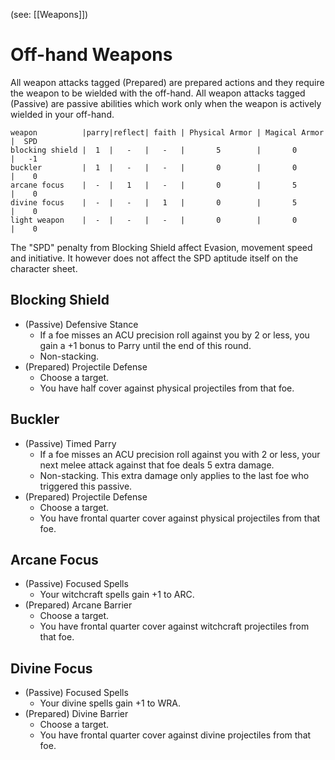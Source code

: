 (see: [[Weapons]])

# Off-hand Weapons
All weapon attacks tagged (Prepared) are prepared actions and they require the weapon to be wielded with the off-hand. All weapon attacks tagged (Passive) are passive abilities which work only when the weapon is actively wielded in your off-hand.

```off_hand
weapon          |parry|reflect| faith | Physical Armor | Magical Armor |  SPD 
blocking shield |  1  |   -   |   -   |       5        |       0       |   -1
buckler         |  1  |   -   |   -   |       0        |       0       |    0 
arcane focus    |  -  |   1   |   -   |       0        |       5       |    0
divine focus    |  -  |   -   |   1   |       0        |       5       |    0
light weapon    |  -  |   -   |   -   |       0        |       0       |    0
```

The "SPD" penalty from Blocking Shield affect Evasion, movement speed and initiative. It however does not affect the SPD aptitude itself on the character sheet.

## Blocking Shield
+ (Passive) Defensive Stance
	+ If a foe misses an ACU precision roll against you by 2 or less, you gain a +1 bonus to Parry until the end of this round.
	+ Non-stacking.
+ (Prepared) Projectile Defense
	+ Choose a target. 
	+ You have half cover against physical projectiles from that foe.

## Buckler
+ (Passive) Timed Parry
	+ If a foe misses an ACU precision roll against you with 2 or less, your next melee attack against that foe deals 5 extra damage.
	+ Non-stacking. This extra damage only applies to the last foe who triggered this passive.
+ (Prepared) Projectile Defense
	+ Choose a target. 
	+ You have frontal quarter cover against physical projectiles from that foe.

## Arcane Focus
+ (Passive) Focused Spells
	+ Your witchcraft spells gain +1 to ARC.
+ (Prepared) Arcane Barrier
	+ Choose a target. 
	+ You have frontal quarter cover against witchcraft projectiles from that foe.

## Divine Focus
+ (Passive) Focused Spells
	+ Your divine spells gain +1 to WRA.
+ (Prepared) Divine Barrier
	+ Choose a target. 
	+ You have frontal quarter cover against divine projectiles from that foe.